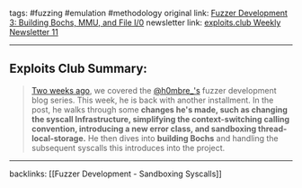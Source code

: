 tags: #fuzzing #emulation #methodology
original link:  [Fuzzer Development 3: Building Bochs, MMU, and File I/0](https://h0mbre.github.io/Loading_Bochs/?ref=blog.exploits.club)
newsletter link: [exploits.club Weekly Newsletter 11](https://blog.exploits.club/exploits-club-weekly-newsletter-10-2/)

---
## Exploits Club Summary:
> [Two weeks ago](https://blog.exploits.club/exploits-club-weekly-newsletter-09/), we covered the [@h0mbre_'s](https://twitter.com/h0mbre_?ref=blog.exploits.club) fuzzer development blog series. This week, he is back with another installment. In the post, he walks through some **changes he's made, such as changing the syscall Infrastructure, simplifying the context-switching calling convention, introducing a new error class, and sandboxing thread-local-storage.** He then dives into **building Bochs** and handling the subsequent syscalls this introduces into the project.




---
backlinks: [[Fuzzer Development - Sandboxing Syscalls]]